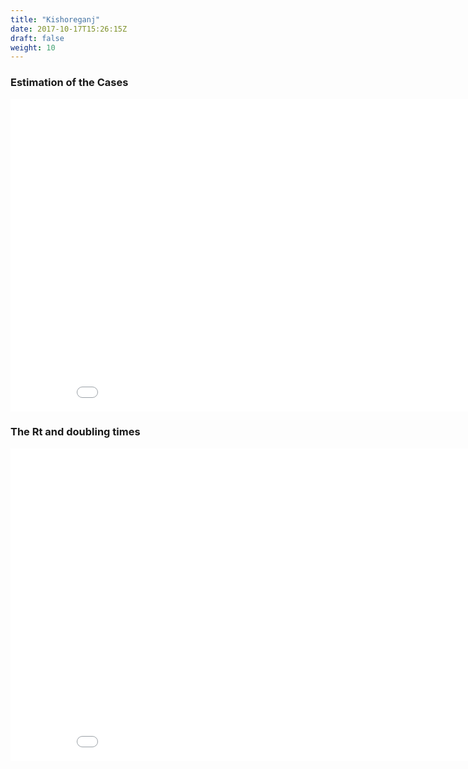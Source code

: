 ```yaml
---
title: "Kishoreganj"
date: 2017-10-17T15:26:15Z
draft: false
weight: 10
---
```


### Estimation of the Cases
<iframe width="900" height="500" frameborder="0" scrolling="no" src="//plotly.com/~mjonyh-phy/225.embed"></iframe>

### The Rt and doubling times
<iframe width="900" height="500" frameborder="0" scrolling="no" src="//plotly.com/~mjonyh-phy/227.embed"></iframe>
